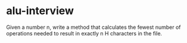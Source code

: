 # alu-interview

Given a number n, write a method that calculates the fewest number of operations needed to result in exactly n H characters in the file.

